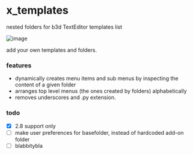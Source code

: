 # x_templates
nested folders for b3d TextEditor templates list

![image](https://cloud.githubusercontent.com/assets/619340/11928785/8269dad8-a7d6-11e5-81d7-9dd6af7ae3ba.png)

add your own templates and folders.

### features

- dynamically creates menu items and sub menus by inspecting the content of a given folder
- arranges top level menus (the ones created by folders) alphabetically
- removes underscores and .py extension.


### todo

- [x] 2.8 support only
- [ ] make user preferences for basefolder, instead of hardcoded add-on folder
- [ ] blabbitybla
